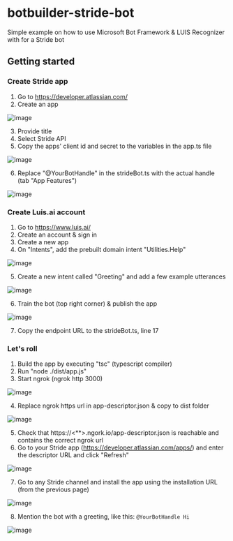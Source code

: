 # botbuilder-stride-bot
Simple example on how to use Microsoft Bot Framework &amp; LUIS Recognizer with for a Stride bot

## Getting started

### Create Stride app

1. Go to https://developer.atlassian.com/
2. Create an app

![image](https://user-images.githubusercontent.com/2111803/38095231-3b0a7cce-3370-11e8-858d-dd99b0582642.png)

3. Provide title
4. Select Stride API
5. Copy the apps' client id and secret to the variables in the app.ts file

![image](https://user-images.githubusercontent.com/2111803/38095350-93618908-3370-11e8-99cd-234e6676affb.png)

6. Replace "@YourBotHandle" in the strideBot.ts with the actual handle (tab "App Features")

![image](https://user-images.githubusercontent.com/2111803/38095490-e4ec3dea-3370-11e8-8ede-3c1cf50e1261.png)

### Create Luis.ai account

1. Go to https://www.luis.ai/
2. Create an account & sign in
3. Create a new app
4. On "Intents", add the prebuilt domain intent "Utilities.Help"

![image](https://user-images.githubusercontent.com/2111803/38095577-1606b19e-3371-11e8-8200-6e21de5157c6.png)

5. Create a new intent called "Greeting" and add a few example utterances 

![image](https://user-images.githubusercontent.com/2111803/38095641-3fa07238-3371-11e8-9002-0208d93c6950.png)

6. Train the bot (top right corner) & publish the app

![image](https://user-images.githubusercontent.com/2111803/38095744-72967cbe-3371-11e8-9507-d13873d0bd24.png)

7. Copy the endpoint URL to the strideBot.ts, line 17

### Let's roll

1. Build the app by executing "tsc" (typescript compiler)
2. Run "node ./dist/app.js"
3. Start ngrok (ngrok http 3000)

![image](https://user-images.githubusercontent.com/2111803/38095801-944c9be0-3371-11e8-9291-5b82b2387232.png)

4. Replace ngrok https url in app-descriptor.json & copy to dist folder

![image](https://user-images.githubusercontent.com/2111803/38095866-c064ea0c-3371-11e8-8b46-874a533c1f52.png)

5. Check that https://<**>.ngork.io/app-descriptor.json is reachable and contains the correct ngrok url
6. Go to your Stride app (https://developer.atlassian.com/apps/) and enter the descriptor URL and click "Refresh"

![image](https://user-images.githubusercontent.com/2111803/38095895-d340614c-3371-11e8-8239-b6d731bd730b.png)

7. Go to any Stride channel and install the app using the installation URL (from the previous page)

![image](https://user-images.githubusercontent.com/2111803/38095975-021bef4a-3372-11e8-9cf7-e7ed77f33b29.png)

8. Mention the bot with a greeting, like this:
   ```@YourBotHandle Hi```
   
![image](https://user-images.githubusercontent.com/2111803/38096004-18d180c4-3372-11e8-9c12-5bfc1b7a4743.png)
